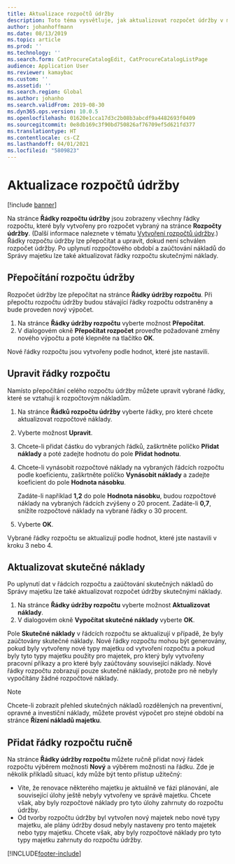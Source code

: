 ```yaml
---
title: Aktualizace rozpočtů údržby
description: Toto téma vysvětluje, jak aktualizovat rozpočet údržby v modulu Správa majetku.
author: johanhoffmann
ms.date: 08/13/2019
ms.topic: article
ms.prod: ''
ms.technology: ''
ms.search.form: CatProcureCatalogEdit, CatProcureCatalogListPage
audience: Application User
ms.reviewer: kamaybac
ms.custom: ''
ms.assetid: ''
ms.search.region: Global
ms.author: johanho
ms.search.validFrom: 2019-08-30
ms.dyn365.ops.version: 10.0.5
ms.openlocfilehash: 01620e1cca17d3c2b08b3abcdf9a4482693f0409
ms.sourcegitcommit: 0e8db169c3f90bd750826af76709ef5d621fd377
ms.translationtype: HT
ms.contentlocale: cs-CZ
ms.lasthandoff: 04/01/2021
ms.locfileid: "5809823"
---
```

# <a name="update-maintenance-budgets"></a>Aktualizace rozpočtů údržby

[!include [banner](../../includes/banner.md)]

 

Na stránce **Řádky rozpočtu údržby** jsou zobrazeny všechny řádky rozpočtu, které byly vytvořeny pro rozpočet vybraný na stránce **Rozpočty údržby**. (Další informace naleznete v tématu [Vytvoření rozpočtů údržby](create-maintenance-budget.md).) Řádky rozpočtu údržby lze přepočítat a upravit, dokud není schválen rozpočet údržby. Po uplynutí rozpočtového období a zaúčtování nákladů do Správy majetku lze také aktualizovat řádky rozpočtu skutečnými náklady.

## <a name="recalculate-a-maintenance-budget"></a>Přepočítání rozpočtu údržby

Rozpočet údržby lze přepočítat na stránce **Řádky údržby rozpočtu**. Při přepočtu rozpočtu údržby budou stávající řádky rozpočtu odstraněny a bude proveden nový výpočet.

1. Na stránce **Řádky údržby rozpočtu** vyberte možnost **Přepočítat**.
2. V dialogovém okně **Přepočítat rozpočet** proveďte požadované změny nového výpočtu a poté klepněte na tlačítko **OK**.

Nové řádky rozpočtu jsou vytvořeny podle hodnot, které jste nastavili.

## <a name="adjust-budget-lines"></a>Upravit řádky rozpočtu

Namísto přepočítání celého rozpočtu údržby můžete upravit vybrané řádky, které se vztahují k rozpočtovým nákladům.

1. Na stránce **Řádků rozpočtu údržby** vyberte řádky, pro které chcete aktualizovat rozpočtové náklady.
2. Vyberte možnost **Upravit**.
3. Chcete-li přidat částku do vybraných řádků, zaškrtněte políčko **Přidat náklady** a poté zadejte hodnotu do pole **Přidat hodnotu**.
4. Chcete-li vynásobit rozpočtové náklady na vybraných řádcích rozpočtu podle koeficientu, zaškrtněte políčko **Vynásobit náklady** a zadejte koeficient do pole **Hodnota násobku**.

    Zadáte-li například **1,2** do pole **Hodnota násobku**, budou rozpočtové náklady na vybraných řádcích zvýšeny o 20 procent. Zadáte-li **0,7**, snížíte rozpočtové náklady na vybrané řádky o 30 procent.

5. Vyberte **OK**.

Vybrané řádky rozpočtu se aktualizují podle hodnot, které jste nastavili v kroku 3 nebo 4.

## <a name="update-actual-costs"></a>Aktualizovat skutečné náklady

Po uplynutí dat v řádcích rozpočtu a zaúčtování skutečných nákladů do Správy majetku lze také aktualizovat rozpočet údržby skutečnými náklady.

1. Na stránce **Řádky údržby rozpočtu** vyberte možnost **Aktualizovat náklady**.
2. V dialogovém okně **Vypočítat skutečné náklady** vyberte **OK**.

Pole **Skutečné náklady** v řádcích rozpočtu se aktualizují v případě, že byly zaúčtovány skutečné náklady. Nové řádky rozpočtu mohou být generovány, pokud byly vytvořeny nové typy majetku od vytvoření rozpočtu a pokud byly tyto typy majetku použity pro majetek, pro který byly vytvořeny pracovní příkazy a pro které byly zaúčtovány související náklady. Nové řádky rozpočtu zobrazují pouze skutečné náklady, protože pro ně nebyly vypočítány žádné rozpočtové náklady.

> [!NOTE]
> Chcete-li zobrazit přehled skutečných nákladů rozdělených na preventivní, opravné a investiční náklady, můžete provést výpočet pro stejné období na stránce **Řízení nákladů majetku**. 

## <a name="manually-add-budget-lines"></a>Přidat řádky rozpočtu ručně

Na stránce **Řádky údržby rozpočtu** můžete ručně přidat nový řádek rozpočtu výběrem možnosti **Nový** a výběrem možnosti na řádku. Zde je několik příkladů situací, kdy může být tento přístup užitečný:

- Víte, že renovace některého majetku je aktuálně ve fázi plánování, ale související úlohy ještě nebyly vytvořeny ve správě majetku. Chcete však, aby byly rozpočtové náklady pro tyto úlohy zahrnuty do rozpočtu údržby.
- Od tvorby rozpočtu údržby byl vytvořen nový majetek nebo nové typy majetku, ale plány údržby dosud nebyly nastaveny pro tento majetek nebo typy majetku. Chcete však, aby byly rozpočtové náklady pro tyto typy majetku zahrnuty do rozpočtu údržby.


[!INCLUDE[footer-include](../../../includes/footer-banner.md)]